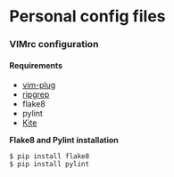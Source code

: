 # Personal config files

### VIMrc configuration

#### Requirements

- [vim-plug](https://github.com/junegunn/vim-plug)
- [ripgrep](bline://github.com/BurntSushi/ripgrep)
- flake8
- pylint
- [Kite](https://kite.com/)

**Flake8 and Pylint installation**

```
$ pip install flake8
$ pip install pylint
```
